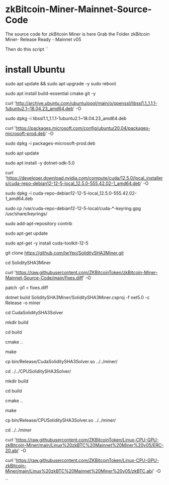 # zkBitcoin-Miner-Mainnet-Source-Code
 The source code for zkBitcoin Miner is here
Grab the Folder zkBitcoin Miner- Release Ready - Mainnet v05

Then do this script
``
# install Ubuntu

sudo apt update && sudo apt upgrade -y
sudo reboot

sudo apt install build-essential cmake git -y

curl 'http://archive.ubuntu.com/ubuntu/pool/main/o/openssl/libssl1.1_1.1.1-1ubuntu2.1~18.04.23_amd64.deb' -O

sudo dpkg -i libssl1.1_1.1.1-1ubuntu2.1~18.04.23_amd64.deb 

curl 'https://packages.microsoft.com/config/ubuntu/20.04/packages-microsoft-prod.deb' -O

sudo dpkg -i packages-microsoft-prod.deb

sudo apt update

sudo apt install -y dotnet-sdk-5.0



curl 'https://developer.download.nvidia.com/compute/cuda/12.5.0/local_installers/cuda-repo-debian12-12-5-local_12.5.0-555.42.02-1_amd64.deb' -O

sudo dpkg -i cuda-repo-debian12-12-5-local_12.5.0-555.42.02-1_amd64.deb

sudo cp /var/cuda-repo-debian12-12-5-local/cuda-*-keyring.gpg /usr/share/keyrings/

sudo add-apt-repository contrib

sudo apt-get update

sudo apt-get -y install cuda-toolkit-12-5

git clone https://github.com/lwYeo/SoliditySHA3Miner.git

cd SoliditySHA3Miner

curl 'https://raw.githubusercontent.com/ZKBitcoinToken/zkBitcoin-Miner-Mainnet-Source-Code/main/fixes.diff' -O

patch -p1 < fixes.diff

dotnet build SoliditySHA3Miner/SoliditySHA3Miner.csproj -f net5.0 -c Release -o miner

cd CudaSoliditySHA3Solver

mkdir build

cd build

cmake ..

make

cp bin/Release/CudaSoliditySHA3Solver.so ../../miner/

cd ../../CPUSoliditySHA3Solver/

mkdir build

cd build

cmake ..

make

cp bin/Release/CPUSoliditySHA3Solver.so ../../miner/

cd ../../miner

curl 'https://raw.githubusercontent.com/ZKBitcoinToken/Linux-CPU-GPU-zkBitcoin-Miner/main/Linux%20zkBTC%20Mainnet%20Miner%20v05/ERC-20.abi' -O

curl 'https://raw.githubusercontent.com/ZKBitcoinToken/Linux-CPU-GPU-zkBitcoin-Miner/main/Linux%20zkBTC%20Mainnet%20Miner%20v05/zkBTC.abi' -O

``
